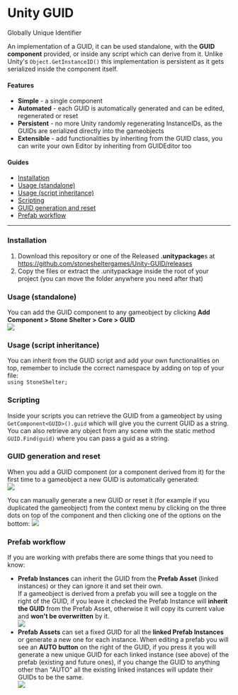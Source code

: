 # Unity GUID
Globally Unique Identifier

An implementation of a GUID, it can be used standalone, with the **GUID component** provided, or inside any script which can derive from it.
Unlike Unity's `Object.GetInstanceID()` this implementation is persistent as it gets serialized inside the component itself.

#### Features
- **Simple** - a single component
- **Automated** - each GUID is automatically generated and can be edited, regenerated or reset
- **Persistent** - no more Unity randomly regenerating InstanceIDs, as the GUIDs are serialized directly into the gameobjects
- **Extensible** - add functionalities by inheriting from the GUID class, you can write your own Editor by inheriting from GUIDEditor too

#### Guides
- [Installation](#installation)
- [Usage (standalone)](#usage-standalone)
- [Usage (script inheritance)](#usage-script-inheritance)
- [Scripting](#scripting)
- [GUID generation and reset](#guid-generation-and-reset)
- [Prefab workflow](#prefab-workflow)

---

### Installation
1. Download this repository or one of the Released **.unitypackage**s at https://github.com/stonesheltergames/Unity-GUID/releases
2. Copy the files or extract the .unitypackage inside the root of your project (you can move the folder anywhere you need after that)

### Usage (standalone)
You can add the GUID component to any gameobject by clicking **Add Component > Stone Shelter > Core > GUID**  
![](https://www.stonesheltergames.com/wp-content/uploads/2020/12/AddComponent.png)

### Usage (script inheritance)
You can inherit from the GUID script and add your own functionalities on top, remember to include the correct namespace by adding on top of your file:  
`using StoneShelter;`

### Scripting
Inside your scripts you can retrieve the GUID from a gameobject by using `GetComponent<GUID>().guid` which will give you the current GUID as a string.  
You can also retrieve any object from any scene with the static method `GUID.Find(guid)` where you can pass a guid as a string.

### GUID generation and reset
When you add a GUID component (or a component derived from it) for the first time to a gameobject a new GUID is automatically generated:  
![](https://www.stonesheltergames.com/wp-content/uploads/2020/12/GUIDGenerated.png)

You can manually generate a new GUID or reset it (for example if you duplicated the gameobject) from the context menu by clicking on the three dots on top of the component and then clicking one of the options on the bottom:
![](https://www.stonesheltergames.com/wp-content/uploads/2020/12/ContextMenu.png)

### Prefab workflow
If you are working with prefabs there are some things that you need to know:
- **Prefab Instances** can inherit the GUID from the **Prefab Asset** (linked instances) or they can ignore it and set their own.  
If a gameobject is derived from a prefab you will see a toggle on the right of the GUID, if you leave it checked the Prefab Instance will **inherit the GUID** from the Prefab Asset, otherwise it will copy its current value and **won't be overwritten** by it.  
![](https://www.stonesheltergames.com/wp-content/uploads/2020/12/PrefabInherit.png)
- **Prefab Assets** can set a fixed GUID for all the **linked Prefab Instances** or generate a new one for each instance.
When editing a prefab you will see an **AUTO button** on the right of the GUID, if you press it you will generate a new unique GUID for each linked instance (see above) of the prefab (existing and future ones), if you change the GUID to anything other than "AUTO" all the existing linked instances will update their GUIDs to be the same.  
![](https://www.stonesheltergames.com/wp-content/uploads/2020/12/PrefabAsset.png)
